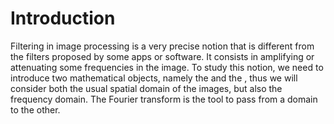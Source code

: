 # Introduction

Filtering in image processing is a very precise notion that is different from the filters proposed by some apps or software.
It consists in amplifying or attenuating some frequencies in the image.
To study this notion, we need to introduce two mathematical objects, namely the [](filtering:convolution) and the [](filtering:fourier),
thus we will consider both the usual spatial domain of the images, but also the frequency domain.
The Fourier transform is the tool to pass from a domain to the other.